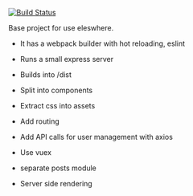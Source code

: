 [![Build Status](https://travis-ci.org/happyt/vueBase.svg?branch=serverside)](https://travis-ci.org/happyt/vueBase)

Base project for use eleswhere.

- It has a webpack builder with hot reloading, eslint
- Runs a small express server
- Builds into /dist

- Split into components
- Extract css into assets

- Add routing

- Add API calls for user management with axios

- Use vuex
- separate posts module

- Server side rendering



